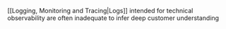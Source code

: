  [[Logging, Monitoring and Tracing|Logs]] intended for technical observability are often inadequate to infer deep customer understanding
